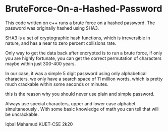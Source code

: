 # BruteForce-On-a-Hashed-Password

This code written on c++ runs a brute force on a hashed password. The password was originally hashed using SHA3. 

SHA3 is a set of cryptographic hash functions, which is irreversible in nature, 
and has a near to zero percent collisions rate. 

Only way to get the data back after encrypted is to run a brute force, if only you are highly fortunate, 
you can get the correct permutation of characters maybe within just 300-400 years. 

In our case, it was a simple 5 digit password using only alphabetical characters. 
we only have a search space of 11 million words. which is pretty much crackable within some seconds or minutes. 

this is the reason why you should never use plain and simple password. 

Always use special characters, upper and lower case alphabet simultaneously . 
With some basic knowledge of math you can tell that will be uncrackable. 

Iqbal Mahamud 
KUET-CSE
2k20


